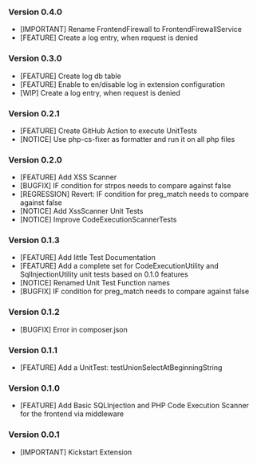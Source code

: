 ### Version 0.4.0
- [IMPORTANT] Rename FrontendFirewall to FrontendFirewallService
- [FEATURE] Create a log entry, when request is denied

### Version 0.3.0
- [FEATURE] Create log db table
- [FEATURE] Enable to en/disable log in extension configuration
- [WIP] Create a log entry, when request is denied

### Version 0.2.1
- [FEATURE] Create GitHub Action to execute UnitTests
- [NOTICE] Use php-cs-fixer as formatter and run it on all php files

### Version 0.2.0
- [FEATURE] Add XSS Scanner
- [BUGFIX] IF condition for strpos needs to compare against false
- [REGRESSION] Revert: IF condition for preg_match needs to compare against false
- [NOTICE] Add XssScanner Unit Tests
- [NOTICE] Improve CodeExecutionScannerTests

### Version 0.1.3
- [FEATURE] Add little Test Documentation
- [FEATURE] Add a complete set for CodeExecutionUtility and SqlInjectionUtility unit tests based on 0.1.0 features
- [NOTICE] Renamed Unit Test Function names
- [BUGFIX] IF condition for preg_match needs to compare against false

### Version 0.1.2
- [BUGFIX] Error in composer.json

### Version 0.1.1
- [FEATURE] Add a UnitTest: testUnionSelectAtBeginningString

### Version 0.1.0
- [FEATURE] Add Basic SQLInjection and PHP Code Execution Scanner for the frontend via middleware

### Version 0.0.1
- [IMPORTANT] Kickstart Extension
